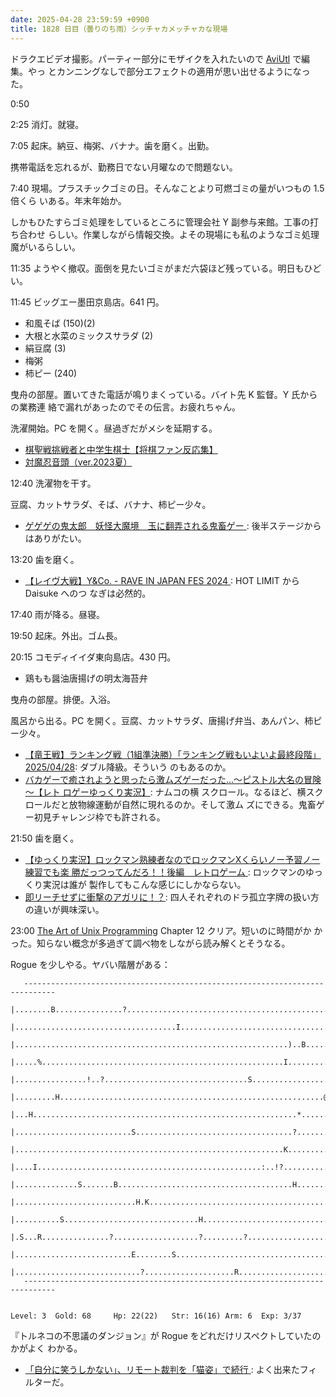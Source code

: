 ```yaml
---
date: 2025-04-28 23:59:59 +0900
title: 1828 日目（曇りのち雨）シッチャカメッチャカな現場
---
```


ドラクエビデオ撮影。パーティー部分にモザイクを入れたいので [AviUtl] で編集。やっ
とカンニングなしで部分エフェクトの適用が思い出せるようになった。

<blockquote class="twitter-tweet"
  data-conversation="none"
  data-media-max-width="480" data-theme="dark" data-align="center">
<a href="https://twitter.com/showa_yojyo/status/1916519183711715577"></a>
</blockquote>

0:50

2:25 消灯。就寝。

7:05 起床。納豆、梅粥、バナナ。歯を磨く。出勤。

携帯電話を忘れるが、勤務日でない月曜なので問題ない。

7:40 現場。プラスチックゴミの日。そんなことより可燃ゴミの量がいつもの 1.5 倍くら
いある。年末年始か。

しかもひたすらゴミ処理をしているところに管理会社 Y 副参与来館。工事の打ち合わせ
らしい。作業しながら情報交換。よその現場にも私のようなゴミ処理魔がいるらしい。

11:35 ようやく撤収。面倒を見たいゴミがまだ六袋ほど残っている。明日もひどい。

11:45 ビッグエー墨田京島店。641 円。

* 和風そば (150)(2)
* 大根と水菜のミックスサラダ (2)
* 絹豆腐 (3)
* 梅粥
* 柿ピー (240)

曳舟の部屋。置いてきた電話が鳴りまくっている。バイト先 K 監督。Y 氏からの業務連
絡で漏れがあったのでその伝言。お疲れちゃん。

洗濯開始。PC を開く。昼過ぎだがメシを延期する。

* [棋聖戦挑戦者と中学生棋士【将棋ファン反応集】
  ](https://www.youtube.com/watch?v=M9460YILT6I)
* [対魔忍音頭（ver.2023夏）](https://www.youtube.com/watch?v=G8Z91FXibhc)

12:40 洗濯物を干す。

豆腐、カットサラダ、そば、バナナ、柿ピー少々。

* [ゲゲゲの鬼太郎　妖怪大魔境　玉に翻弄される鬼畜ゲー
  ](https://www.youtube.com/watch?v=sLW8DYH-I60): 後半ステージからはありがたい。

13:20 歯を磨く。

* [【レイヴ大戦】Y&Co. - RAVE IN JAPAN FES 2024
  ](https://www.youtube.com/watch?v=hjrFb9aTdPg): HOT LIMIT から Daisuke へのつ
  なぎは必然的。

17:40 雨が降る。昼寝。

19:50 起床。外出。ゴム長。

20:15 コモディイイダ東向島店。430 円。

* 鶏もも醤油唐揚げの明太海苔弁

曳舟の部屋。排便。入浴。

風呂から出る。PC を開く。豆腐、カットサラダ、唐揚げ弁当、あんパン、柿ピー少々。

* [【竜王戦】ランキング戦（1組準決勝）「ランキング戦もいよいよ最終段階」
  2025/04/28](https://www.youtube.com/watch?v=EJGqJosSpM4): ダブル降級。そういう
  のもあるのか。
* [バカゲーで癒されようと思ったら激ムズゲーだった...～ピストル大名の冒険～【レト
  ロゲーゆっくり実況】](https://www.youtube.com/watch?v=dqkVgMjCXbI): ナムコの横
  スクロール。なるほど、横スクロールだと放物線運動が自然に現れるのか。そして激ム
  ズにできる。鬼畜ゲー初見チャレンジ枠でも許される。

21:50 歯を磨く。

* [【ゆっくり実況】ロックマン熟練者なのでロックマンXくらいノー予習ノー練習でも楽
  勝だっつってんだろ！！後編　レトロゲーム
  ](https://www.youtube.com/watch?v=uXNI71lw9Pc): ロックマンのゆっくり実況は誰が
  製作してもこんな感じにしかならない。
* [即リーチせずに衝撃のアガリに！？](https://www.youtube.com/watch?v=98O5tf8f8Cc):
  四人それぞれのドラ孤立字牌の扱い方の違いが興味深い。

23:00 [The Art of Unix Programming][TAOUP] Chapter 12 クリア。短いのに時間がか
かった。知らない概念が多過ぎて調べ物をしながら読み解くとそうなる。

Rogue を少しやる。ヤバい階層がある：

```raw
   -----------------------------------------------------------------------------
   |........B...............?.............................................R....|
   |....................................I......................................|
   |.............................................................)..B..........|
   |.....%......................................................I..............|
   |................!..?................................S......................|
   |.........H...........................................................@.I...|
   |...H...........................................................*...........|
   |..........................S...................................?............|
   |............................................................K..............|
   |....I..................................................:..!?...........R...|
   |..............S.......B.......................................H............|
   |...........................H.K.............................................|
   |..........S..............................H.................................|
   |.S...R...............?...................?.........?.......................|
   |..........................E........S.......................................|
   |............................?....................R.........................|
   -----------------------------------------------------------------------------


Level: 3  Gold: 68     Hp: 22(22)   Str: 16(16) Arm: 6  Exp: 3/37
```

『トルネコの不思議のダンジョン』が Rogue をどれだけリスペクトしていたのかがよく
わかる。

* [「自分に笑うしかない」、リモート裁判を「猫姿」で続行
  ](https://www.youtube.com/watch?v=4KgrZtG35Ss): よく出来たフィルターだ。

[AviUtl]: <https://spring-fragrance.mints.ne.jp/aviutl/>
[TAOUP]: <http://www.catb.org/esr/writings/taoup/html>
